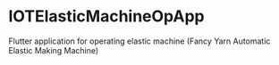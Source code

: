 # IOTElasticMachineOpApp
Flutter application for operating elastic machine (Fancy Yarn Automatic Elastic Making Machine)

